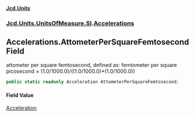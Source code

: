 #### [Jcd.Units](index.md 'index')
### [Jcd.Units.UnitsOfMeasure.SI](Jcd.Units.UnitsOfMeasure.SI.md 'Jcd.Units.UnitsOfMeasure.SI').[Accelerations](Accelerations.md 'Jcd.Units.UnitsOfMeasure.SI.Accelerations')

## Accelerations.AttometerPerSquareFemtosecond Field

attometer per square femtosecond, defined as: femtometer per square picosecond × (1.0/1000.0)/((1.0/1000.0)*(1.0/1000.0))

```csharp
public static readonly Acceleration AttometerPerSquareFemtosecond;
```

#### Field Value
[Acceleration](Acceleration.md 'Jcd.Units.UnitTypes.Acceleration')